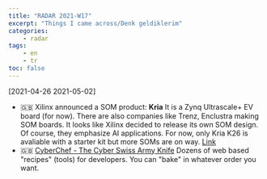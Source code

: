 ```yaml
---
title: "RADAR 2021-W17"
excerpt: "Things I came across/Denk geldiklerim"
categories:
    - radar
tags:
    - en
    - tr
toc: false
---
```


[2021-04-26 2021-05-02]

* 🇬🇧 Xilinx announced a SOM product: **Kria** It is a Zynq Ultrascale+ EV
  board (for now). There are also companies like Trenz, Enclustra making SOM
  boards. It looks like Xilinx decided to release its own SOM design. Of course,
  they emphasize AI applications. For now, only Kria K26 is avaliable with a
  starter kit but more SOMs are on way.
  [Link](https://www.xilinx.com/products/som/kria.html)
* 🇬🇧 [CyberChef - The Cyber Swiss Army
  Knife](https://gchq.github.io/CyberChef/) Dozens of web based "recipes"
  (tools) for developers. You can "bake" in whatever order you want.
